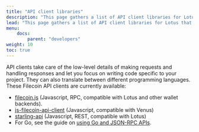 ```yaml
---
title: "API client libraries"
description: "This page gathers a list of API client libraries for Lotus that can be used to facilitate integrations against nodes and miners."
lead: "This page gathers a list of API client libraries for Lotus that can be used to facilitate integrations against nodes and miners."
menu:
    docs:
        parent: "developers"
weight: 10
toc: true
---
```


API clients take care of the low-level details of making requests and handling responses and let you focus on writing code specific to your project. They can also translate between different programming languages. These Filecoin API clients are currently available:

- [filecoin.js](https://github.com/filecoin-shipyard/filecoin.js) (Javascript, RPC, compatible with Lotus and other wallet backends).
- [js-filecoin-api-client](https://github.com/filecoin-shipyard/js-filecoin-api-client) (Javascript, compatible with Venus)
- [starling-api](https://github.com/smalldata-industries/starling-api) (Javascript, REST, compatible with Lotus)
- For Go, see the guide on [using Go and JSON-RPC APIs](../../apis/json-rpc).

